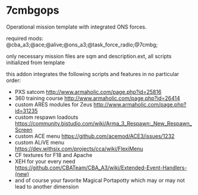 # 7cmbgops
Operational mission template with integrated ONS forces.

required mods: @cba_a3;@ace;@alive;@ons_a3;@task_force_radio;@7cmbg;

only necessary mission files are sqm and description.ext, all scripts initialized from template

this addon integrates the following scripts and features in no particular order:

- PXS satcom  http://www.armaholic.com/page.php?id=25816
- 360 training course  http://www.armaholic.com/page.php?id=26414
- custom ARES modules for Zeus http://www.armaholic.com/page.php?id=31235
- custom respawn loadouts  https://community.bistudio.com/wiki/Arma_3_Respawn:_New_Respawn_Screen
- custom ACE menu  https://github.com/acemod/ACE3/issues/1232
- custom ALiVE menu  https://dev.withsix.com/projects/cca/wiki/FlexiMenu
- CF textures for F18 and Apache
- XEH for your every need  https://github.com/CBATeam/CBA_A3/wiki/Extended-Event-Handlers-(new)
- and of course your favorite Magical Portapotty which may or may not lead to another dimension

